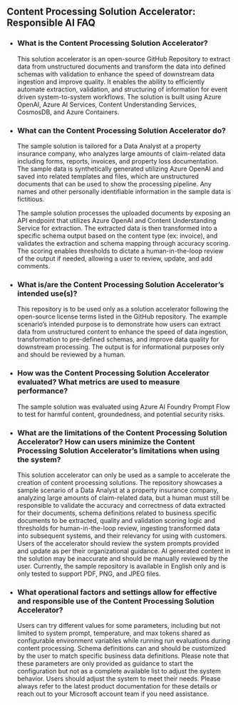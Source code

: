 ## Content Processing Solution Accelerator: Responsible AI FAQ 

- ### What is the Content Processing Solution Accelerator? 

  This solution accelerator is an open-source GitHub Repository to extract data from unstructured documents and transform the data into defined schemas with validation to enhance the speed of downstream data ingestion and improve quality. It enables the ability to efficiently automate extraction, validation, and structuring of information for event driven system-to-system workflows. The solution is built using Azure OpenAI, Azure AI Services, Content Understanding Services, CosmosDB, and Azure Containers.  

 

- ### What can the Content Processing Solution Accelerator do?  

    The sample solution is tailored for a Data Analyst at a property insurance company, who analyzes large amounts of claim-related data including forms, reports, invoices, and property loss documentation. The sample data is synthetically generated utilizing Azure OpenAI and saved into related templates and files, which are unstructured documents that can be used to show the processing pipeline. Any names and other personally identifiable information in the sample data is fictitious.  

    The sample solution processes the uploaded documents by exposing an API endpoint that utilizes Azure OpenAI and Content Understanding Service for extraction. The extracted data is then transformed into a specific schema output based on the content type (ex: invoice), and validates the extraction and schema mapping through accuracy scoring. The scoring enables thresholds to dictate a human-in-the-loop review of the output if needed, allowing a user to review, update, and add comments.  

- ### What is/are the Content Processing Solution Accelerator’s intended use(s)? 

    This repository is to be used only as a solution accelerator following the open-source license terms listed in the GitHub repository. The example scenario’s intended purpose is to demonstrate how users can extract data from unstructured content to enhance the speed of data ingestion, transformation to pre-defined schemas, and improve data quality for downstream processing. The output is for informational purposes only and should be reviewed by a human. 


- ### How was the Content Processing Solution Accelerator evaluated? What metrics are used to measure performance? 

  The sample solution was evaluated using Azure AI Foundry Prompt Flow to test for harmful content, groundedness, and potential security risks.  

- ### What are the limitations of the Content Processing Solution Accelerator? How can users minimize the Content Processing Solution Accelerator’s limitations when using the system?   

  This solution accelerator can only be used as a sample to accelerate the creation of content processing solutions. The repository showcases a sample scenario of a Data Analyst at a property insurance company, analyzing large amounts of claim-related data, but a human must still be responsible to validate the accuracy and correctness of data extracted for their documents, schema definitions related to business specific documents to be extracted, quality and validation scoring logic and thresholds for human-in-the-loop review, ingesting transformed data into subsequent systems, and their relevancy for using with customers. Users of the accelerator should review the system prompts provided and update as per their organizational guidance. AI generated content in the solution may be inaccurate and should be manually reviewed by the user. Currently, the sample repository is available in English only and is only tested to support PDF, PNG, and JPEG files.

- ### What operational factors and settings allow for effective and responsible use of the Content Processing Solution Accelerator? 

    Users can try different values for some parameters, including but not limited to system prompt, temperature, and max tokens shared as configurable environment variables while running run evaluations during content processing. Schema definitions can and should be customized by the user to match specific business data definitions. Please note that these parameters are only provided as guidance to start the configuration but not as a complete available list to adjust the system behavior. Users should adjust the system to meet their needs. Please always refer to the latest product documentation for these details or reach out to your Microsoft account team if you need assistance. 